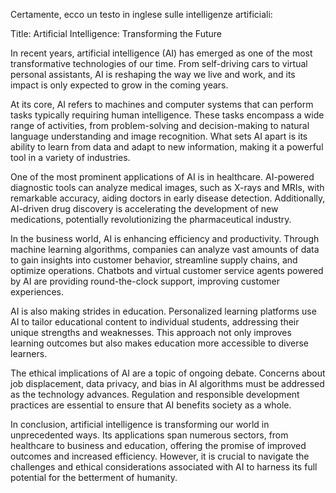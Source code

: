 Certamente, ecco un testo in inglese sulle intelligenze artificiali:

Title: Artificial Intelligence: Transforming the Future

In recent years, artificial intelligence (AI) has emerged as one of the most transformative technologies of our time. From self-driving cars to virtual personal assistants, AI is reshaping the way we live and work, and its impact is only expected to grow in the coming years.

At its core, AI refers to machines and computer systems that can perform tasks typically requiring human intelligence. These tasks encompass a wide range of activities, from problem-solving and decision-making to natural language understanding and image recognition. What sets AI apart is its ability to learn from data and adapt to new information, making it a powerful tool in a variety of industries.

One of the most prominent applications of AI is in healthcare. AI-powered diagnostic tools can analyze medical images, such as X-rays and MRIs, with remarkable accuracy, aiding doctors in early disease detection. Additionally, AI-driven drug discovery is accelerating the development of new medications, potentially revolutionizing the pharmaceutical industry.

In the business world, AI is enhancing efficiency and productivity. Through machine learning algorithms, companies can analyze vast amounts of data to gain insights into customer behavior, streamline supply chains, and optimize operations. Chatbots and virtual customer service agents powered by AI are providing round-the-clock support, improving customer experiences.

AI is also making strides in education. Personalized learning platforms use AI to tailor educational content to individual students, addressing their unique strengths and weaknesses. This approach not only improves learning outcomes but also makes education more accessible to diverse learners.

The ethical implications of AI are a topic of ongoing debate. Concerns about job displacement, data privacy, and bias in AI algorithms must be addressed as the technology advances. Regulation and responsible development practices are essential to ensure that AI benefits society as a whole.

In conclusion, artificial intelligence is transforming our world in unprecedented ways. Its applications span numerous sectors, from healthcare to business and education, offering the promise of improved outcomes and increased efficiency. However, it is crucial to navigate the challenges and ethical considerations associated with AI to harness its full potential for the betterment of humanity.
